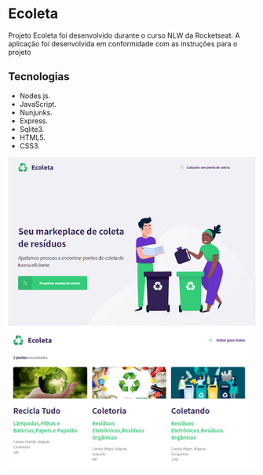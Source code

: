 # Ecoleta
Projeto Ecoleta foi desenvolvido durante o curso  NLW da Rocketseat.
A aplicação foi desenvolvida em conformidade com as instruções para o projeto 
## Tecnologias

*   Nodes.js.
*   JavaScript.
*   Nunjunks.
*   Express.
*   Sqlite3.
*   HTML5.
*   CSS3.

![Ecoleta](https://github.com/MariaMuniz/Ecoleta/blob/master/img/page1.png)
![Ecoleta](https://github.com/MariaMuniz/Ecoleta/blob/master/img/page3.png)
  
